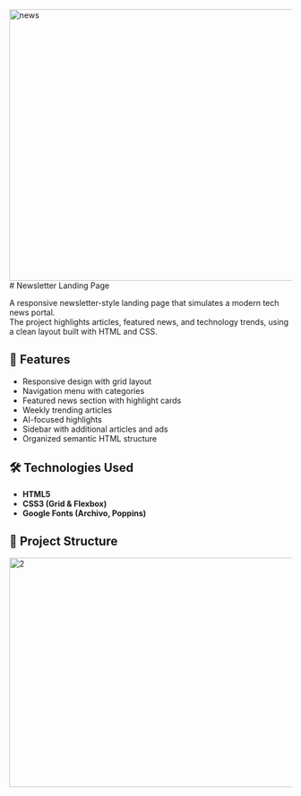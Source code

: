 <img width="1325" height="484" alt="news" src="https://github.com/user-attachments/assets/f56a86d9-3a8f-4464-9f10-4c169a642ecc" />
# Newsletter Landing Page

A responsive newsletter-style landing page that simulates a modern tech news portal.  
The project highlights articles, featured news, and technology trends, using a clean layout built with HTML and CSS.

## 📌 Features
- Responsive design with grid layout
- Navigation menu with categories
- Featured news section with highlight cards
- Weekly trending articles
- AI-focused highlights
- Sidebar with additional articles and ads
- Organized semantic HTML structure

## 🛠️ Technologies Used
- **HTML5**
- **CSS3 (Grid & Flexbox)**
- **Google Fonts (Archivo, Poppins)**

## 📂 Project Structure
<img width="857" height="409" alt="2" src="https://github.com/user-attachments/assets/24925039-4c4c-4c10-bb39-732781d1c9c1" />
